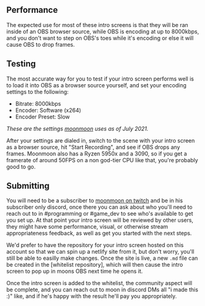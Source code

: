 ## Performance
The expected use for most of these intro screens is that they will be ran inside of an OBS browser source, while OBS is encoding at up to 8000kbps, and you don't want to step on OBS's toes while it's encoding or else it will cause OBS to drop frames.

## Testing
The most accurate way for you to test if your intro screen performs well is to load it into OBS as a browser source yourself, and set your encoding settings to the following:
- Bitrate: 8000kbps
- Encoder: Software (x264)
- Encoder Preset: Slow

*These are the settings [moonmoon](https://twitch.tv/moonmoon) uses as of July 2021.*

After your settings are dialed in, switch to the scene with your intro screen as a browser source, hit "Start Recording", and see if OBS drops any frames. Moonmoon also has a Ryzen 5950x and a 3090, so if you get a framerate of around 50FPS on a non god-tier CPU like that, you're probably good to go.

## Submitting
You will need to be a subscriber to [moonmoon on twitch](https://twitch.tv/moonmoon) and be in his subscriber only discord, once there you can ask about who you'll need to reach out to in #programming or #game_dev to see who's available to get you set up. At that point your intro screen will be reviewed by other users, they might have some performance, visual, or otherwise stream appropriateness feedback, as well as get you started with the next steps.

We'd prefer to have the repository for your intro screen hosted on this account so that we can spin up a netlify site from it, but don't worry, you'll still be able to easilly make changes. Once the site is live, a new `.md` file can be created in the [whitelist repository], which will then cause the intro screen to pop up in moons OBS next time he opens it.

Once the intro screen is added to the whitelist, the community aspect will be complete, and you can reach out to moon in discord DMs all "i made this :)" like, and if he's happy with the result he'll pay you appropriately.
